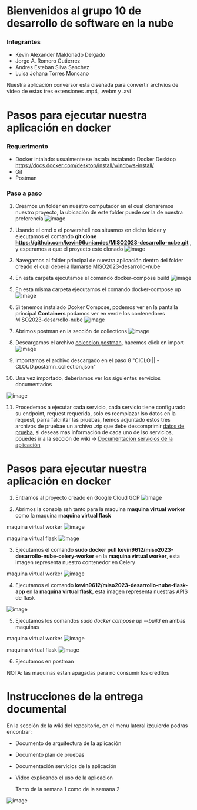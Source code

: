 # Bienvenidos al grupo 10 de desarrollo de software en la nube

### Integrantes

* Kevin Alexander Maldonado Delgado
* Jorge A. Romero Gutierrez
* Andres Esteban Silva Sanchez
* Luisa Johana Torres Moncano

Nuestra aplicación conversor esta diseñada para convertir archvios de video de estas tres extensiones .mp4, .webm y .avi

# Pasos para ejecutar nuestra aplicación en docker

### Requerimento
* Docker intalado: usualmente se instala instalando Docker Desktop https://docs.docker.com/desktop/install/windows-install/
* Git
* Postman

### Paso a paso

1. Creamos un folder en nuestro computador en el cual clonaremos nuestro proyecto, la ubicación de este folder puede ser la de nuestra preferencia
![image](https://github.com/kevin96uniandes/MISO2023-desarrollo-nube/assets/123959005/6645c331-94b3-4bc9-aeb0-f7b79d2e4bc8)

2. Usando el cmd o el powershell nos situamos en dicho folder y ejecutamos el comando **git clone https://github.com/kevin96uniandes/MISO2023-desarrollo-nube.git** , y esperamos a que el proyecto este clonado
![image](https://github.com/kevin96uniandes/MISO2023-desarrollo-nube/assets/123959005/4895f175-9bf2-4a2d-8706-8e24eea128bc)

3. Navegamos al folder principal de nuestra aplicación dentro del folder creado el cual deberia llamarse MISO2023-desarrollo-nube

4. En esta carpeta ejecutamos el comando docker-compose build
![image](https://github.com/kevin96uniandes/MISO2023-desarrollo-nube/assets/123959005/17353644-26b5-4850-8579-84846ba38e8d)

5. En esta misma carpeta ejecutamos el comando docker-compose up
![image](https://github.com/kevin96uniandes/MISO2023-desarrollo-nube/assets/123959005/0b34f96c-cf3c-4813-bac2-94d5c6f45a4e)

6. Si tenemos instalado Dcoker Compose, podemos ver en la pantalla principal **Containers** podamos ver en verde los contenedores MISO2023-desarrollo-nube
![image](https://github.com/kevin96uniandes/MISO2023-desarrollo-nube/assets/123959005/2f4b6cd4-4672-4554-ada5-8201b92d414d)

7. Abrimos postman en la sección de collections
![image](https://github.com/kevin96uniandes/MISO2023-desarrollo-nube/assets/123959005/aebe30a3-4868-419a-af7e-f9455683ca01)

8. Descargamos el archivo [coleccion postman](https://uniandes-my.sharepoint.com/:u:/g/personal/k_maldonadod_uniandes_edu_co/EcDKlsE6RONBuZCx2JQjUA0BJnTNtBwUAat8os7LTxnC3Q?e=2xVQ6N), hacemos click en import
![image](https://github.com/kevin96uniandes/MISO2023-desarrollo-nube/assets/123959005/4cbcd45a-ab17-411e-b599-a616a6ecd7f4)
 
9. Importamos el archivo descargado en el paso 8 "CICLO || -CLOUD.postamn_collection.json"

10. Una vez importado, deberiamos ver los siguientes servicios documentados
    
![image](https://github.com/kevin96uniandes/MISO2023-desarrollo-nube/assets/123959005/4631394e-4ea7-4131-824f-3a6e01558bda)

11. Procedemos a ejecutar cada servicio, cada servicio tiene configurado su endpoint, request requerida, solo es reemplazar lso datos en la request, parra falcilitar las pruebas, hemos adjuntado estos tres archivos de pruebae un archivo .zip que debe descomprimir [datos de prueba](https://uniandes-my.sharepoint.com/:u:/g/personal/k_maldonadod_uniandes_edu_co/ETTY7tAoSCNHlsqK7etI_iABK1YTLLGJXzXRgRcwIVgCDQ?e=h7tl6r), si deseas mas información de cada uno de lso servicios, pouedes ir a la sección de wiki -> [Documentación servicios de la aplicación](https://github.com/kevin96uniandes/MISO2023-desarrollo-nube/wiki/Documentacion-servicios)

# Pasos para ejecutar nuestra aplicación en docker

1. Entramos al proyecto creado en Google Cloud GCP
![image](https://github.com/kevin96uniandes/MISO2023-desarrollo-nube/assets/123959005/4c3e649c-8e72-45d4-a298-090e058bc4e5)

2. Abrimos la consola ssh tanto para la maquina **maquina virtual worker** como la maquina **maquina virtual flask**

maquina virtual worker
![image](https://github.com/kevin96uniandes/MISO2023-desarrollo-nube/assets/123959005/3ec97205-4851-4d80-8ffe-06566f957b79)

maquina virtual flask
![image](https://github.com/kevin96uniandes/MISO2023-desarrollo-nube/assets/123959005/8b96c369-8526-4ca4-861b-b78876954312)

3. Ejecutamos el comando **sudo docker pull kevin9612/miso2023-desarrollo-nube-celery-worker** en la **maquina virtual worker**, esta imagen representa nuestro contenedor en Celery 

maquina virtual worker
![image](https://github.com/kevin96uniandes/MISO2023-desarrollo-nube/assets/123959005/3ec97205-4851-4d80-8ffe-06566f957b79)

4. Ejecutamos el comando **kevin9612/miso2023-desarrollo-nube-flask-app** en la **maquina virtual flask**, esta imagen representa nuestras APIS de flask

![image](https://github.com/kevin96uniandes/MISO2023-desarrollo-nube/assets/123959005/8b96c369-8526-4ca4-861b-b78876954312)

5. Ejecutamos los comandos *sudo docker compose up --build* en ambas maquinas

maquina virtual worker
![image](https://github.com/kevin96uniandes/MISO2023-desarrollo-nube/assets/123959005/ca68c9c9-fe4c-43b8-92f0-6db0a573cc5c)

maquina virtual flask
![image](https://github.com/kevin96uniandes/MISO2023-desarrollo-nube/assets/123959005/2ee818a0-9e38-45ec-9db4-54b24a9b41e1)

6. Ejecutamos en postman 

NOTA: las maquinas estan apagadas para no consumir los creditos

# Instrucciones de la entrega documental

En la sección de la wiki del repositorio, en el menu lateral izquierdo podras encontrar:

* Documento de arquitectura de la aplicación
* Documento plan de pruebas
* Documentación servicios de la aplicación
* Video explicando el uso de la aplicacion

  Tanto de la semana 1 como de la semana 2

![image](https://github.com/kevin96uniandes/MISO2023-desarrollo-nube/assets/123959005/c92aab8f-95e6-439c-a1cd-7c16d876763b)

